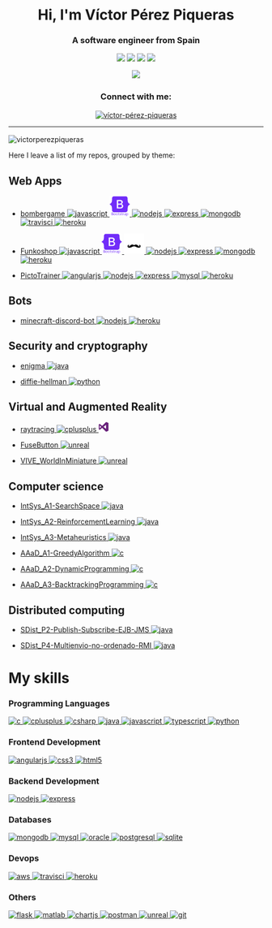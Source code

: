 <h1 align="center">Hi, I'm Víctor Pérez Piqueras</h1>
<h3 align="center">A software engineer from Spain</h3>


<p align="center">
        <img src="https://img.shields.io/static/v1?label=status&message=studying&color=blue">
 <img src="https://img.shields.io/static/v1?label=coffee&message=98%&color=success">
  <img src="https://img.shields.io/static/v1?label=build&message=failed&color=red">
        <img src="https://img.shields.io/static/v1?label=failed??%20are%20you%20serious&message=%20i%20checked%20it%2070%20times&color=red">
</p>

<p align="center">
       <a href="https://www.scrum.org/user/746391" target="_blank"><img src="https://static.scrum.org/web/open-badges/psmi.png" height="70"></a>
</p>

        
<h3 align="center">Connect with me:</h3>
<p align="center">
        <a href="https://linkedin.com/in/víctor-pérez-piqueras" target="blank"><img align="center"
                        src="https://cdn.jsdelivr.net/npm/simple-icons@3.0.1/icons/linkedin.svg"
                        alt="víctor-pérez-piqueras" height="30" width="40" /></a>
</p>

---


<p><img align="center"
                src="https://github-readme-stats.vercel.app/api/top-langs?username=victorperezpiqueras&show_icons=true&locale=en&layout=compact"
                alt="victorperezpiqueras" /></p>


Here I leave a list of my repos, grouped by theme:


## Web Apps

- [bombergame](https://github.com/victorperezpiqueras/bombergame)<a
        href="https://developer.mozilla.org/en-US/docs/Web/JavaScript" target="_blank"> <img
                src="https://upload.vectorlogo.zone/logos/javascript/images/239ec8a4-163e-4792-83b6-3f6d96911757.svg"
                alt="javascript" width="40" height="40" /> </a><a href="https://getbootstrap.com/" target="_blank"> <img
                src="https://github.com/devicons/devicon/blob/master/icons/bootstrap/bootstrap-plain-wordmark.svg"
                alt="c" width="40" height="40" /> </a><a href="https://nodejs.org" target="_blank"> <img
                src="https://www.vectorlogo.zone/logos/nodejs/nodejs-ar21.svg"
                alt="nodejs" height="40" /> </a><a href="https://expressjs.com" target="_blank"> <img
                src="https://www.vectorlogo.zone/logos/expressjs/expressjs-ar21.svg"
                alt="express" height="30" /> </a><a href="https://www.mongodb.com/" target="_blank"> <img
                src="https://www.vectorlogo.zone/logos/mongodb/mongodb-ar21.svg"
                alt="mongodb" height="40" /> </a><a href="https://travis-ci.org" target="_blank"> <img
                        src="https://www.vectorlogo.zone/logos/travis-ci/travis-ci-icon.svg" alt="travisci"
                        width="40" height="40" />
        </a><a href="https://heroku.com" target="_blank"> <img
                src="https://www.vectorlogo.zone/logos/heroku/heroku-icon.svg" alt="heroku" width="40"
                height="40" /></a>

- [Funkoshop](https://github.com/victorperezpiqueras/Funkoshop)<a
        href="https://developer.mozilla.org/en-US/docs/Web/JavaScript" target="_blank"> <img
                src="https://upload.vectorlogo.zone/logos/javascript/images/239ec8a4-163e-4792-83b6-3f6d96911757.svg"
                alt="javascript" width="40" height="40" /> </a><a href="https://getbootstrap.com/" target="_blank"> <img
                src="https://github.com/devicons/devicon/blob/master/icons/bootstrap/bootstrap-plain-wordmark.svg"
                alt="c" width="40" height="40" /> </a><a href="https://handlebarsjs.com/" target="_blank"> <img
                src="https://github.com/devicons/devicon/blob/master/icons/handlebars/handlebars-original-wordmark.svg"
                alt="handlebars" width="40" height="40" /><a href="https://nodejs.org" target="_blank"> <img
                        src="https://www.vectorlogo.zone/logos/nodejs/nodejs-ar21.svg"
                        alt="nodejs" height="40" /> </a><a href="https://expressjs.com" target="_blank"> <img
                        src="https://www.vectorlogo.zone/logos/expressjs/expressjs-ar21.svg"
                        alt="express" width="40" height="30" /> </a><a href="https://www.mongodb.com/" target="_blank">
                <img src="https://www.vectorlogo.zone/logos/mongodb/mongodb-ar21.svg"
                        alt="mongodb" height="40" /> </a><a href="https://heroku.com" target="_blank"> <img
                        src="https://www.vectorlogo.zone/logos/heroku/heroku-icon.svg" alt="heroku" width="40"
                        height="40" /></a>

- [PictoTrainer](https://github.com/victorperezpiqueras/PictoTrainer)<a href="https://angular.io"
        target="_blank"> <img
                src="https://www.vectorlogo.zone/logos/angular/angular-icon.svg"
                alt="angularjs" width="40" height="40" /> </a><a href="https://nodejs.org" target="_blank"> <img
                src="https://www.vectorlogo.zone/logos/nodejs/nodejs-ar21.svg"
                alt="nodejs" height="40" /> </a><a href="https://expressjs.com" target="_blank"> <img
                src="https://www.vectorlogo.zone/logos/expressjs/expressjs-ar21.svg"
                alt="express" width="40" height="30" /> </a><a href="https://www.mysql.com/" target="_blank">
        <img src="https://www.vectorlogo.zone/logos/mysql/mysql-ar21.svg"
                alt="mysql" height="40" /> </a><a href="https://heroku.com" target="_blank"> <img
                src="https://www.vectorlogo.zone/logos/heroku/heroku-icon.svg" alt="heroku" width="40"
                height="40" /></a>

## Bots

- [minecraft-discord-bot](https://github.com/victorperezpiqueras/minecraft-discord-bot)<a
        href="https://nodejs.org" target="_blank"> <img
                src="https://www.vectorlogo.zone/logos/nodejs/nodejs-ar21.svg"
                alt="nodejs" height="40" /> </a><a href="https://heroku.com" target="_blank"> <img
                src="https://www.vectorlogo.zone/logos/heroku/heroku-icon.svg" alt="heroku" width="40"
                height="40" /></a>

## Security and cryptography

- [enigma](https://github.com/victorperezpiqueras/enigma)<a href="https://www.java.com" target="_blank"> <img
                src="https://www.vectorlogo.zone/logos/java/java-vertical.svg"
                alt="java" width="40"  /> </a>

- [diffie-hellman](https://github.com/victorperezpiqueras/diffie-hellman)<a href="https://www.python.org"
        target="_blank"> <img
                src="https://devicons.github.io/devicon/devicon.git/icons/python/python-original.svg"
                alt="python" width="40" height="40" /> </a>

## Virtual and Augmented Reality

- [raytracing](https://github.com/victorperezpiqueras/raytracing)<a href="https://www.w3schools.com/cpp/"
        target="_blank"> <img
                src="https://devicons.github.io/devicon/devicon.git/icons/cplusplus/cplusplus-original.svg"
                alt="cplusplus" width="20" height="20" /> </a><a href="https://visualstudio.microsoft.com"
        target="_blank"> <img
                src="https://github.com/devicons/devicon/blob/master/icons/visualstudio/visualstudio-plain.svg"
                alt="visualstudio" width="20" height="20" /> </a>
                
- [FuseButton](https://github.com/victorperezpiqueras/FuseButton)<a href="https://unrealengine.com/" target="_blank"> <img
                        src="https://raw.githubusercontent.com/kenangundogan/fontisto/036b7eca71aab1bef8e6a0518f7329f13ed62f6b/icons/svg/brand/unreal-engine.svg"
                        alt="unreal" width="30" height="30" /> </a>
                        
- [VIVE_WorldInMiniature](https://github.com/victorperezpiqueras/VIVE_WorldInMiniature)<a href="https://unrealengine.com/" target="_blank"> <img
                        src="https://raw.githubusercontent.com/kenangundogan/fontisto/036b7eca71aab1bef8e6a0518f7329f13ed62f6b/icons/svg/brand/unreal-engine.svg"
                        alt="unreal" width="30" height="30" /> </a>
                        
## Computer science

- [IntSys_A1-SearchSpace](https://github.com/victorperezpiqueras/IntSys_A1-SearchSpace)<a
        href="https://www.java.com" target="_blank"> <img
                src="https://www.vectorlogo.zone/logos/java/java-vertical.svg"
                alt="java" width="40" /> </a>

- [IntSys_A2-ReinforcementLearning](https://github.com/victorperezpiqueras/IntSys_A2-ReinforcementLearning)<a
        href="https://www.java.com" target="_blank"> <img
                src="https://www.vectorlogo.zone/logos/java/java-vertical.svg"
                alt="java" width="40" /> </a>

- [IntSys_A3-Metaheuristics](https://github.com/victorperezpiqueras/IntSys_A3-Metaheuristics)<a
        href="https://www.java.com" target="_blank"> <img
                src="https://www.vectorlogo.zone/logos/java/java-vertical.svg"
                alt="java" width="40" /> </a>

- [AAaD_A1-GreedyAlgorithm](https://github.com/victorperezpiqueras/AAaD_A1-GreedyAlgorithm)<a
        href="https://www.cprogramming.com/" target="_blank"> <img
                src="https://cdn.iconscout.com/icon/free/png-64/c-programming-569564.png" alt="c" 
                height="20" />
</a>

- [AAaD_A2-DynamicProgramming](https://github.com/victorperezpiqueras/AAaD_A2-DynamicProgramming)<a
        href="https://www.cprogramming.com/" target="_blank"> <img
                src="https://cdn.iconscout.com/icon/free/png-64/c-programming-569564.png" alt="c" 
                height="20" />
</a>

- [AAaD_A3-BacktrackingProgramming](https://github.com/victorperezpiqueras/AAaD_A3-BacktrackingProgramming)<a
        href="https://www.cprogramming.com/" target="_blank"> <img
                src="https://cdn.iconscout.com/icon/free/png-64/c-programming-569564.png" alt="c" 
                height="20" />
</a>

## Distributed computing

- [SDist_P2-Publish-Subscribe-EJB-JMS](https://github.com/victorperezpiqueras/SDist_P2-Publish-Subscribe-EJB-JMS)<a
        href="https://www.java.com" target="_blank"> <img
                src="https://www.vectorlogo.zone/logos/java/java-vertical.svg"
                alt="java" width="40"/> </a>

- [SDist_P4-Multienvio-no-ordenado-RMI](https://github.com/victorperezpiqueras/SDist_P4-Multienvio-no-ordenado-RMI)<a
        href="https://www.java.com" target="_blank"> <img
                src="https://www.vectorlogo.zone/logos/java/java-vertical.svg"
                alt="java" width="40" /> </a>


# My skills


<p align="left">
        <h3 align="left">Programming Languages</h3>
        <a href="https://www.cprogramming.com/" target="_blank"> <img
                        src="https://cdn.iconscout.com/icon/free/png-64/c-programming-569564.png" alt="c"
                         height="40" />
        </a>
        <a href="https://www.w3schools.com/cpp/" target="_blank"> <img
                        src="https://devicons.github.io/devicon/devicon.git/icons/cplusplus/cplusplus-original.svg"
                        alt="cplusplus" width="40" height="40" /> </a>
        <a href="https://www.w3schools.com/cs/" target="_blank"> <img
                        src="https://devicons.github.io/devicon/devicon.git/icons/csharp/csharp-original.svg"
                        alt="csharp" width="40" height="40" /> </a>
        <a href="https://www.java.com" target="_blank"> <img
                        src="https://www.vectorlogo.zone/logos/java/java-vertical.svg"
                        alt="java" width="40" /> </a>
        <a href="https://developer.mozilla.org/en-US/docs/Web/JavaScript" target="_blank"> <img
                        src="https://upload.vectorlogo.zone/logos/javascript/images/239ec8a4-163e-4792-83b6-3f6d96911757.svg"
                        alt="javascript" width="40" height="40" /> </a>
        <a href="https://www.typescriptlang.org/" target="_blank"> <img
                        src="https://devicons.github.io/devicon/devicon.git/icons/typescript/typescript-original.svg"
                        alt="typescript" width="40" height="40" /> </a>
        <a href="https://www.python.org" target="_blank"> <img
                        src="https://devicons.github.io/devicon/devicon.git/icons/python/python-original.svg"
                        alt="python" width="40" height="40" /> </a>
        <h3 align="left">Frontend Development</h3>
        <a href="https://angular.io" target="_blank"> <img
                        src="https://www.vectorlogo.zone/logos/angular/angular-icon.svg"
                        alt="angularjs" width="40" height="40" /> </a>
        <a href="https://www.w3schools.com/css/" target="_blank"> <img
                        src="https://devicons.github.io/devicon/devicon.git/icons/css3/css3-original-wordmark.svg"
                        alt="css3" width="40" height="40" /> </a>
        <a href="https://www.w3.org/html/" target="_blank"> <img
                        src="https://devicons.github.io/devicon/devicon.git/icons/html5/html5-original-wordmark.svg"
                        alt="html5" width="40" height="40" /> </a>
        <h3 align="left">Backend Development</h3>
        <a href="https://nodejs.org" target="_blank"> <img
                        src="https://www.vectorlogo.zone/logos/nodejs/nodejs-ar21.svg"
                        alt="nodejs" height="40" /> </a>
        <a href="https://expressjs.com" target="_blank"> <img
                        src="https://www.vectorlogo.zone/logos/expressjs/expressjs-ar21.svg"
                        alt="express" width="40" height="40" /> </a>
        <h3 align="left">Databases</h3>
        <a href="https://www.mongodb.com/" target="_blank"> <img
                        src="https://www.vectorlogo.zone/logos/mongodb/mongodb-ar21.svg"
                        alt="mongodb" height="40" /> </a>
        <a href="https://www.mysql.com/" target="_blank"> <img
                        src="https://www.vectorlogo.zone/logos/mysql/mysql-ar21.svg"
                        alt="mysql" height="40" /> </a>
        <a href="https://www.oracle.com/" target="_blank"> <img
                        src="https://devicons.github.io/devicon/devicon.git/icons/oracle/oracle-original.svg"
                        alt="oracle" width="40" height="40" /> </a>
        <a href="https://www.postgresql.org" target="_blank"> <img
                        src="https://devicons.github.io/devicon/devicon.git/icons/postgresql/postgresql-original-wordmark.svg"
                        alt="postgresql" width="40" height="40" /> </a>
        <a href="https://www.sqlite.org/" target="_blank"> <img
                        src="https://www.vectorlogo.zone/logos/sqlite/sqlite-icon.svg" alt="sqlite" width="40"
                        height="40" /> </a>
     
<h3 align="left">Devops</h3>      
<a href="https://aws.amazon.com" target="_blank"> <img
                        src="https://devicons.github.io/devicon/devicon.git/icons/amazonwebservices/amazonwebservices-original-wordmark.svg"
                        alt="aws" width="40" height="40" />
 </a>                      
<a href="https://travis-ci.org" target="_blank"> <img
                src="https://www.vectorlogo.zone/logos/travis-ci/travis-ci-icon.svg" alt="travisci"
                width="40" height="40" />
</a>
        <a href="https://heroku.com" target="_blank"> <img
                        src="https://www.vectorlogo.zone/logos/heroku/heroku-icon.svg" alt="heroku" width="40"
                        height="40" /> </a>
<h3 align="left">Others</h3>
<a href="https://flask.palletsprojects.com/" target="_blank">
        <img src="https://www.vectorlogo.zone/logos/pocoo_flask/pocoo_flask-icon.svg" alt="flask"
                width="40" height="40" />
</a>
<a href="https://www.mathworks.com/" target="_blank"> <img
                src="https://raw.githubusercontent.com/simple-icons/simple-icons/master/icons/mathworks.svg"
                alt="matlab" width="40" height="40" /> </a>
<a href="https://www.chartjs.org" target="_blank"> <img
                src="https://www.chartjs.org/media/logo-title.svg" alt="chartjs" width="40"
                height="40" /> </a>   
<a href="https://postman.com" target="_blank"> <img
                src="https://www.vectorlogo.zone/logos/getpostman/getpostman-icon.svg" alt="postman"
                width="40" height="40" />
</a>
<a href="https://unrealengine.com/" target="_blank"> <img
                src="https://raw.githubusercontent.com/kenangundogan/fontisto/036b7eca71aab1bef8e6a0518f7329f13ed62f6b/icons/svg/brand/unreal-engine.svg"
                alt="unreal" width="40" height="40" /> 
</a>
<a href="https://git-scm.com/" target="_blank"> <img
                src="https://www.vectorlogo.zone/logos/git-scm/git-scm-icon.svg" alt="git" width="40"
                height="40" /> 
</a>

</p>

